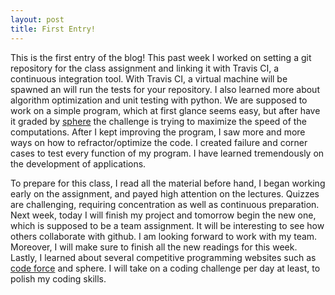 ```yaml
---
layout: post
title: First Entry!
---
```


This is the first entry of the blog! This past week I worked on setting a git repository for the class assignment and linking it with Travis CI, a continuous integration tool. With Travis CI, a virtual machine will be spawned an will run the tests for your repository.  I also learned more about algorithm optimization and unit testing with python. We are supposed to work on a simple program, which at first glance seems easy, but after have it graded by [sphere](http://www.spoj.com/) the challenge is trying to maximize the speed of the computations. After I kept improving the program, I saw more and more ways on how to refractor/optimize the code. I created failure and corner cases to test every function of my program. I have learned tremendously on the development of applications. 

To prepare for this class, I read all the material before hand, I began working early on the assignment, and payed high attention on the lectures. Quizzes are challenging, requiring concentration as well as continuous preparation. Next week, today I will finish my project and tomorrow begin the new one, which is supposed to be a team assignment. It will be interesting to see how others collaborate with github. I am looking forward to work with my team. Moreover, I will make sure to finish all the new readings for this week. Lastly, I learned about several competitive programming websites such as [code force](http://codeforces.com) and sphere. I will take on a coding challenge per day at least, to polish my coding skills. 
